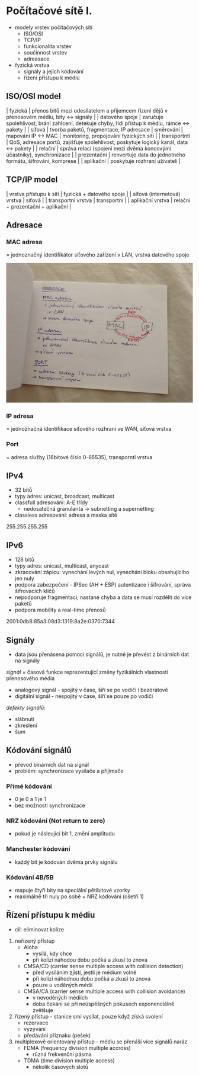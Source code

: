 # Počítačové sítě I.
- modely vrstev počítačových sítí
    - ISO/OSI
    - TCP/IP
    - funkcionalita vrstev
    - součinnost vrstev
    - adreasace
- fyzická vrstva
    - signály a jejich kódování
    - řízení přístupu k médiu

## ISO/OSI model

| fyzická | přenos bitů mezi odesílatelem a příjemcem řízení dějů v přenosovém médiu, bity <-> signály |
| datového spoje | zaručuje spolehlivost, brání zahlcení, detekuje chyby, řídí přístup k médiu, rámce <-> pakety |
| síťová | tvorba paketů, fragmentace, IP adresace | směrování | mapování IP <-> MAC | monitoring, propojování fyzických sítí |
| transportntí | QoS, adresace portů, zajišťuje spolehlivost, poskytuje logický kanál, data <-> pakety |
| relační | správa relací (spojení mezi dvěma koncovými účastníky), synchronizace |
| prezentační | renvertuje data do jednotného formátu, šifrování, komprese |
| aplikační | poskytuje rozhraní uživateli |

## TCP/IP model

| vrstva přístupu k síti | fyzická + datového spoje |
| síťová (internetová) vrstva | síťová |
| transportní vrstva | transportní |
| aplikační vrstva | relační + prezentační + aplikační |

## Adresace

### MAC adresa
= jednoznačný identifikátor síťového zařízení v LAN, vrstva datového spoje

![](13/IMG_4476.JPG)

### IP adresa
= jednoznačná identifikace síťového rozhraní ve WAN, síťová vrstva

### Port
= adresa služby (16bitové číslo 0-65535), transporntí vrstva

## IPv4
- 32 bitů
- typy adres: unicast, broadcast, multicast
- classfull adresování: A-E třídy
    - nedosatečná granularita -> subnetting a supernetting
- classless adresování: adresa a maska sítě

255.255.255.255

## IPv6
- 128 bitů
- typy adres: unicast, multicast, anycast
- zkracování zápicu: vynechání levých nul, vynechání bloku obsahujícího jen nuly
- podpora zabezpečení - IPSec (AH + ESP) autentizace i šifrování, správa šifrovacích klíčů
- nepodporuje fragmentaci, nastane chyba a data se musí rozdělit do více paketů
- podpora mobility a real-time přenosů

2001:0db8:85a3:08d3:1319:8a2e:0370:7344

## Signály
- data jsou přenásena pomocí signálů, je nutné je převést z binárních dat na signály

_signál_ = časová funkce reprezentující změny fyzikálních vlastnosti přenosového média

- analogový signál - spojitý v čase, šíří se po vodiči i bezdrátově
- digitální signál - nespojitý v čase, šíří se pouze po vodiči

_defekty signálů_:

- slábnutí
- zkreslení
- šum

## Kódování signálů

- převod binárních dat na signál
- problém: synchronizace vysílače a přijímače

### Přímé kódování
- 0 je 0 a 1 je 1
- bez možnosti synchronizace

### NRZ kódování (Not return to zero)
- pokud je násleující bit 1, změní amplitudu

### Manchester kódování
- každý bit je kódován dvěma prvky signálu

### Kódování 4B/5B
- mapuje čtyři bity na speciální pětibitové vzorky
- maximálně tři nuly po sobě + NRZ kódování (ošetří 1)

## Řízení přístupu k médiu
- cíl: eliminovat kolize

1. neřízený přístup
    - Aloha
        - vysílá, kdy chce
        - při kolizi náhodou dobu počká a zkusí to znova
    - CMSA/CD (carrier sense multiple access with collision detection)
        - před vysíláním zjistí, jestli je médium volné
        - při kolizi náhodnou dobu počká a zkusí to znova
        - pouze u voděných médií
    - CMSA/CA (carrier sense multiple access with collision avoidance)
        - v nevoděných médiích
        - doba čekání se při neúspěšných pokusech exponenciálně zvětšuje
2. řízený přístup - stanice smí vysílat, pouze když získá svolení
    - rezervace
    - vyzývání
    - předávání příznaku (pešek)
3. multiplexově orientovaný přístup - médiu se přenáší více signálů naráz
    - FDMA (frequency division multiple accross)
        - různá frekvenční pásma
    - TDMA (time division multiple access)
        - několik časových slotů
